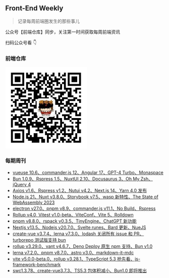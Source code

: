 ## Front-End Weekly

> 记录每周前端圈发生的那些事儿

公众号【前端仓库】同步，关注第一时间获取每周前端资讯

扫码公众号看 👇

### 前端仓库

![前端仓库](./assets/yuci_gzh.jpg)

### 每期周刊

- [vueuse 10.6、commander.js 12、Angular 17、GPT-4 Turbo、Monaspace](https://github.com/hezizi/front-end-weekly/blob/main/src/2023-11-12.md)
- [Bun 1.0.9、Rspress 1.5、NuxtUI 2.10、Docusaurus 3、Oh My Zsh、jQuery 4](https://github.com/hezizi/front-end-weekly/blob/main/src/2023-11-05.md)
- [Axios v1.6、Rspress v1.2、Nutui v4.2、Next.js 14、Yarn 4.0 发布](https://github.com/hezizi/front-end-weekly/blob/main/src/2023-10-29.md)
- [Node.js 21、Nuxt v3.8.0、Storybook v7.5、wasp 新特性、The State of WebAssembly 2023](https://github.com/hezizi/front-end-weekly/blob/main/src/2023-10-22.md)
- [electron v27.0、pnpm v8.9、commander.js v11.1、No Build、Rspress](https://github.com/hezizi/front-end-weekly/blob/main/src/2023-10-13.md)
- [Rollup v4.0, Vitest v1.0-beta、ViteConf、Vite 5、Rolldown](https://github.com/hezizi/front-end-weekly/blob/main/src/2023-10-06.md)
- [pnpm v8.8.0、rspack v0.3.5、TinyEngine、ChatGPT 新功能](https://github.com/hezizi/front-end-weekly/blob/main/src/2023-09-28.md)
- [Nextjs v13.5、Nodejs v20.7.0、Svelte runes、Bard 更新、NueJS](https://github.com/hezizi/front-end-weekly/blob/main/src/2023-09-22.md)
- [create-vue v3.7.4、lerna v7.3.0、lodash 关闭所有 issue 和 PR、turborepo 测试版支持 bun](https://github.com/hezizi/front-end-weekly/blob/main/src/2023-09-17.md)
- [rollup v3.29.0、vant v4.6.7、Deno Deploy 原生 npm 支持、Bun v1.0](https://github.com/hezizi/front-end-weekly/blob/main/src/2023-09-08.md)
- [lerna v7.2.0、pnpm v8.7.0、astro v3.0、markdown-it-mdc](https://github.com/hezizi/front-end-weekly/blob/main/src/2023-09-02.md)
- [vite v5.0.0-beta.0、rollup v3.28.1、TypeScript 5.3 抢先看、js-framework-benchmark](https://github.com/hezizi/front-end-weekly/blob/main/src/2023-08-25.md)
- [swc1.3.78、create-vue3.7.3、TS5.3 包体积减小、Bun1.0 即将推出](https://github.com/hezizi/front-end-weekly/blob/main/src/2023-08-20.md)
